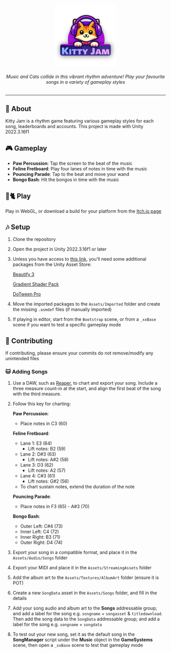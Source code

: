 <br>
<div align=center>
    <div align="center">
        <img src="Assets/Textures/kitty jam logo.svg" alt="Kitty Jam" width="196">
    </div>
  <h6><em>Music and Cats collide in this vibrant rhythm adventure! Play your favourite songs in a variety of gameplay styles</em></h6>
</div>

___

## 🎵 About

Kitty Jam is a rhythm game featuring various gameplay styles for each song, leaderboards and accounts. This project is made with Unity 2022.3.16f1

## 🎮 Gameplay

- **Paw Percussion**: Tap the screen to the beat of the music
- **Feline Fretboard**: Play four lanes of notes in time with the music
- **Pouncing Parade**: Tap to the beat and move your wand
- **Bongo Bash**: Hit the bongos in time with the music

## 🎷🐈 Play

Play in WebGL, or download a build for your platform from the [Itch.io page](https://dippyshere.itch.io/kitty-jam)

## 🎶 Setup

1. Clone the repository
2. Open the project in Unity 2022.3.16f1 or later
3. Unless you have access to [this link](https://drive.google.com/file/d/1r6cxyxIjxzLtikmUN40AKqSxPkuj7eVd/view?usp=drive_link), you'll need some additional packages from the Unity Asset Store:

   [Beautify 3](https://assetstore.unity.com/packages/tools/visual-scripting/dotween-pro-32416)

   [Gradient Shader Pack](https://assetstore.unity.com/packages/vfx/shaders/gradient-shader-pack-156673)

   [DoTween Pro](https://assetstore.unity.com/packages/tools/visual-scripting/dotween-pro-32416)

4. Move the imported packages to the `Assets/Imported` folder and create the missing `.asmdef` files (if manually imported)
5. If playing in editor, start from the `Bootstrap` scene, or from a `_xxBase` scene if you want to test a specific gameplay mode

## 🐾 Contributing

If contributing, please ensure your commits do not remove/modify any unintended files

### 🐱 Adding Songs

1. Use a DAW, such as [Reaper](https://www.reaper.fm/), to chart and export your song. Include a three measure count-in at the start, and align the first beat of the song with the third measure.
2. Follow this key for charting:

   **Paw Percussion**:
    - Place notes in C3 (60)

   **Feline Fretboard**:
    - Lane 1: E3 (64)
      - Lift notes: B2 (59)
    - Lane 2: D#3 (63)
      - Lift notes: A#2 (58)
    - Lane 3: D3 (62)
      - Lift notes: A2 (57)
    - Lane 4: C#3 (61)
      - Lift notes: G#2 (56)
    - To chart sustain notes, extend the duration of the note

   **Pouncing Parade**:
    - Place notes in F3 (65) - A#3 (70)

   **Bongo Bash**:
    - Outer Left: C#4 (73)
    - Inner Left: C4 (72)
    - Inner Right: B3 (71)
    - Outer Right: D4 (74)

3. Export your song in a compatible format, and place it in the `Assets/Audio/Songs` folder
4. Export your MIDI and place it in the `Assets/StreamingAssets` folder
5. Add the album art to the `Assets/Textures/AlbumArt` folder (ensure it is POT)
6. Create a new `SongData` asset in the `Assets/Songs` folder, and fill in the details
7. Add your song audio and album art to the **Songs** addressable group; and add a label for the song e.g. `songname` + `songasset` & `titledownload`. Then add the song data to the `SongData` addressable group; and add a label for the song e.g. `songname` + `songdata`
8. To test out your new song, set it as the default song in the **SongManager** script under the **Music** object in the **GameSystems** scene, then open a `_xxBase` scene to test that gameplay mode
